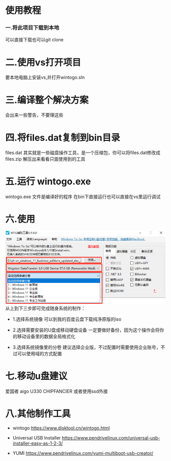 # 使用教程
### 一.将此项目下载到本地
可以直接下载也可以git clone

# 二.使用vs打开项目
要本地电脑上安装vs,并打开wintogo.sln

# 三.编译整个解决方案
会出来一些警告，不要理这些

# 四.将files.dat复制到bin目录
files.dat 其实就是一些磁盘操作工具，是一个压缩包，你可以将files.dat修改成files.zip 解压出来看看只面使用到的工具

# 五.运行 wintogo.exe
wintogo.exe 文件是编译好的程序
在bin下直接运行也可以直接在vs里运行调试

# 六.使用
![](images/2021-12-31-14-16-31.png)
从上到下三步即可完成随身系统的制作：
- 1.选择系统镜像
可以到我的百度云盘下载纯净原版的iso

- 2.选择需要安装的U盘或移动硬盘设备
一定要做好备份，因为这个操作会将你的移动设备里的数据全局格式化

- 3.选择系统镜像里的分卷
建议选择企业版，不过配置时需要使用企业账号，不过可以使用域的方式配置

# 七.移动u盘建议
爱国者 aigo U330
CHIPFANCIER 
或者使用ssd外接

# 八.其他制作工具
- wintogo
    https://www.disktool.cn/wintogo.html

- Universal USB Installer
https://www.pendrivelinux.com/universal-usb-installer-easy-as-1-2-3/

- YUMI
https://www.pendrivelinux.com/yumi-multiboot-usb-creator/


